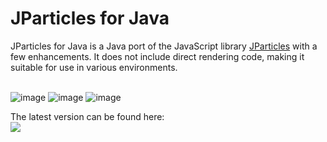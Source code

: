 # JParticles for Java

JParticles for Java is a Java port of the JavaScript library [JParticles](https://github.com/Barrior/JParticles) with
a few enhancements.
It does not include direct rendering code, making it suitable for use in various environments. <br><br>

![image](https://github.com/ccetl/JParticles4j/assets/109693935/66bb4f96-eb60-4925-a66b-bffc96668277)
![image](https://github.com/ccetl/JParticles4j/assets/109693935/714fb45f-f00e-47b7-8f8f-70a9f6a954fd)
![image](https://github.com/ccetl/JParticles4j/assets/109693935/f58e413a-7cbb-4ef5-86ba-018dea4a7e20)

The latest version can be found here: <br>
[![](https://jitpack.io/v/ccetl/jparticles4j.svg)](https://jitpack.io/#ccetl/jparticles4j)
